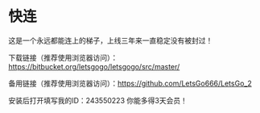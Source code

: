 # 快连

这是一个永远都能连上的梯子，上线三年来一直稳定没有被封过！

下载链接（推荐使用浏览器访问）：https://bitbucket.org/letsgogo/letsgogo/src/master/

备用链接（推荐使用浏览器访问）：https://github.com/LetsGo666/LetsGo_2

安装后打开填写我的ID：243550223 你能多得3天会员！
